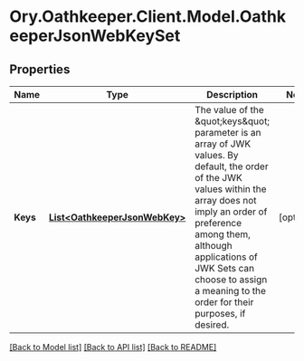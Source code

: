# Ory.Oathkeeper.Client.Model.OathkeeperJsonWebKeySet

## Properties

Name | Type | Description | Notes
------------ | ------------- | ------------- | -------------
**Keys** | [**List&lt;OathkeeperJsonWebKey&gt;**](OathkeeperJsonWebKey.md) | The value of the \&quot;keys\&quot; parameter is an array of JWK values.  By default, the order of the JWK values within the array does not imply an order of preference among them, although applications of JWK Sets can choose to assign a meaning to the order for their purposes, if desired. | [optional] 

[[Back to Model list]](../README.md#documentation-for-models) [[Back to API list]](../README.md#documentation-for-api-endpoints) [[Back to README]](../README.md)

